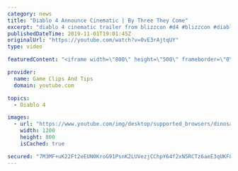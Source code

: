 ```yaml
---
category: news
title: "Diablo 4 Announce Cinematic | By Three They Come"
excerpt: "diablo 4 cinematic trailer from blizzcon #d4 #blizzcon #diablo."
publishedDateTime: 2019-11-01T19:01:45Z
originalUrl: "https://youtube.com/watch?v=0vE3rAjtqUY"
type: video

featuredContent: "<iframe width=\"800\" height=\"500\" frameborder=\"0\" src=\"https://www.youtube.com/embed/0vE3rAjtqUY\" allow=\"accelerometer; autoplay; encrypted-media; gyroscope; picture-in-picture\" allowfullscreen></iframe>"

provider:
  name: Game Clips And Tips
  domain: youtube.com

topics:
  - Diablo 4

images:
  - url: "https://www.youtube.com/img/desktop/supported_browsers/dinosaur.png"
    width: 1200
    height: 800
    isCached: true

secured: "7M3MF+uK22Ft2eEUN0KroG91PsnK2LUVezjCChpY64f2xN5RCTz6aeE3qUKF8EoFS3gIO6En2ds+LRyPl3e901Z0n/v2+zU7Sdn/ktWW9g5ydrLftsuIIr5Wpq/lWK4iPRd2KGE4UkjjH+tE2Y9vMnxALG2h8GuClwSqiWAU1CwO5KC0rW0WxoWDgafTaN0UZJLDAiUlPQf6uDHmXU7OiWiwQ0lvIjk48dLR68a/NJ5AaZCAWAokV5Yj9SxoyJOu+458/08nJNJbcPcGiglieNCALnBX5mO8l88Vf6X8viCdOjRVMashnqJXNdPdBvy4U8SSzWqPSnOm+qu2B8oKLWDL/7O0nNLq8ePuSR0FBeugCyDZ/mwmWHcWrEk/jXDwWNf/eJF9IKwXHbw8+3iN2+0lViU2TSwkrfWObl3hXHjIgrTaORrJ38esM6grJJES;uc8Bk/rEDmjSMWhYIaVI9w=="
---
```


